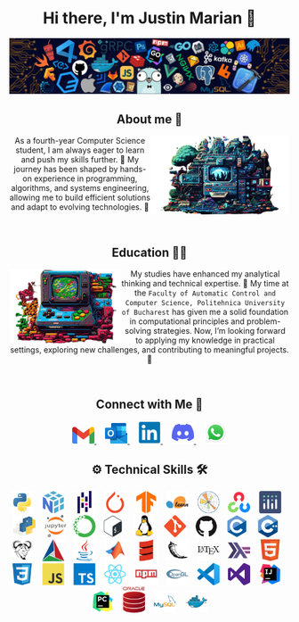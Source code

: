 <h1 align="center">Hi there, I'm Justin Marian 👋</h1>

<p align="center">
  <img src="/pictures/wallpaper.jpg">
</p>

<h2 align="center">About me 🙂</h2>

<img src="/pictures/1.png" align="right" width="250" />

<p align="center"> 
  As a fourth-year Computer Science student, I am always eager to learn and push my skills further. 🚀 My journey has been shaped by hands-on experience in programming, algorithms, and systems engineering, allowing me to build efficient solutions and adapt to evolving technologies. 🤖
</p>

<!-- <p align="center">
  My path in Computer Science 💻 is driven by a deep passion for discovery 🌟 and a commitment to always give my best.
  Valuing the power of continuous learning 📚, I've cultivated a diverse skill set in programming and systems engineering.
  This clearly reflects my deep dedication and proactive, resilient approach towards skillfully navigating complex challenges.
</p> -->

<br>

<h2 align="center">Education 👨‍🎓</h2>

<img src="/pictures/2.png" align="left" width="200"/>

<p align="center"> 
  My studies have enhanced my analytical thinking and technical expertise. 🏫 My time at the <code>Faculty of Automatic Control and Computer Science, Politehnica University of Bucharest</code> has given me a solid foundation in computational principles and problem-solving strategies. Now, I’m looking forward to applying my knowledge in practical settings, exploring new challenges, and contributing to meaningful projects. 💼
</p>

<!-- <p align="center" style="margin-bottom: 5px;">
  As I stand on the threshold of my professional career, I am actively seeking opportunities to transition <strong><em>from academia</em></strong> 🏫 <strong><em>to the industry</em></strong> 💼.
  My education over the past <em>three years</em> at the <code>Faculty of Automatic Control and Computer Science, Politehnica University of Bucharest</code>, has equipped me with a solid foundation.
  I'm eager to leverage this acquired knowledge, actively collaborating with highly motivated teams to foster significant personal and professional growth.
</p> -->

<br>

<!-- <h2 align="center">Workshops 🌱</h2> -->

<!--<p align="center"> -->
<!--  Beyond my formal education, I have consistently sought out opportunities to expand my knowledge and skills. -->
<!--  I believe in the power of lifelong learning, which has led me to pursue a variety of after-school courses at <a href="https://www.ccna.ro/">Hackademy</a>. -->
<!-- </p> -->

<h2 align="center">Connect with Me 🤝</h2>

<p align="center">
    <a href="mailto:pmarianjustin@gmail.com">
    <img src="/icons/gmail-original.svg.png" width="40" alt="Gmail">
    </a>&nbsp;&nbsp;&nbsp;
    <a href="mailto:justin.popescu1605@stud.acs.upb.ro">
    <img src="/icons/outlook-original.svg.png" width="40" alt="Outlook">
    </a>&nbsp;&nbsp;&nbsp;
    <a href="https://www.linkedin.com/in/justin-mp/">
    <img src="/icons/linkedin-original.svg" width="40" alt="LinkedIn">
    </a>&nbsp;&nbsp;&nbsp;
    <a href="https://discord.gg/418065447137574922">
    <img src="/icons/discord-icon.svg" width="40" alt="Discord">
    </a>&nbsp;&nbsp;&nbsp;
    <a href="https://wa.me/+40773977421">
    <img src="/icons/whatsapp-origin.svg.png" width="40" alt="Whatsapp">
    </a>
</p>

<h2 align="center">⚙️ Technical Skills 🛠️</h2>

<p align="center">
  <img src="/icons/python-original.svg" width="40" alt="Python">&nbsp;&nbsp;&nbsp;
  <img src="/icons/numpy-original.svg" width="40" alt="Numpy">&nbsp;&nbsp;&nbsp;
  <img src="/icons/pandas-original.svg" width="40" alt="Pandas">&nbsp;&nbsp;&nbsp;
  <img src="/icons/pytorch-original.svg" width="40" alt="Pytorch">&nbsp;&nbsp;&nbsp;
  <img src="/icons/tensorflow-original.svg" width="40" alt="Tensorflow">&nbsp;&nbsp;&nbsp;
  <img src="/icons/scikitlearn-original.svg" width="40" alt="ScikitLearn">&nbsp;&nbsp;&nbsp;
  <img src="/icons/matplotlib-original.svg" width="40" alt="MatPlotlib">&nbsp;&nbsp;&nbsp;
  <img src="/icons/opencv-original.svg" width="40" alt="OpenCV">&nbsp;&nbsp;&nbsp;
  <img src="/icons/plotly-original.svg" width="40" alt="Plotly">&nbsp;&nbsp;&nbsp;
  <img src="/icons/pypi-original.svg" width="40" alt="Pypi">&nbsp;&nbsp;&nbsp;
  <img src="/icons/jupyter-original-wordmark.svg" width="40" alt="Jupyter">&nbsp;&nbsp;
  <img src="/icons/anaconda-original.svg" width="40" alt="Anaconda">&nbsp;&nbsp;
  <img src="/icons/bash-original.svg" width="40" alt="Bash">&nbsp;&nbsp;&nbsp;
  <img src="/icons/linux-original.svg" width="40" alt="Linux">&nbsp;&nbsp;&nbsp;
  <img src="/icons/git-plain.svg" width="40" alt="Git">&nbsp;&nbsp;&nbsp;
  <img src="/icons/github-original.svg" width="40" alt="GitHub">&nbsp;&nbsp;&nbsp;
  <img src="/icons/c-original.svg" width="40" alt="C">&nbsp;&nbsp;&nbsp;
  <img src="/icons/cplusplus-original.svg" width="40" alt="C++">&nbsp;&nbsp;&nbsp;
  <img src="/icons/makefile-original.svg" width="40" alt="Makefile">&nbsp;&nbsp;&nbsp;
  <img src="/icons/cmake-original.svg" width="40" alt="CMake">&nbsp;&nbsp;&nbsp;
  <img src="/icons/java-original.svg" width="40" alt="Java">&nbsp;&nbsp;&nbsp;
  <img src="/icons/matlab-original.svg" width="40" alt="MATLAB">&nbsp;&nbsp;&nbsp;
  <img src="/icons/scala-original.svg" width="40" alt="Scala">&nbsp;&nbsp;&nbsp;
  <img src="/icons/flask-original.svg" width="40" alt="Flask">&nbsp;&nbsp;&nbsp;
  <img src="/icons/latex-original.svg" width="40" alt="LaTeX">&nbsp;&nbsp;&nbsp;
  <img src="/icons/haskell-original.svg" width="40" alt="Haskell">&nbsp;&nbsp;&nbsp;
  <img src="/icons/html5-original.svg" width="40" alt="HTML5">&nbsp;&nbsp;&nbsp;
  <img src="/icons/css3-original.svg" width="40" alt="CSS3">&nbsp;&nbsp;&nbsp;
  <img src="/icons/javascript-original.svg" width="40" alt="JavaScript">&nbsp;&nbsp;&nbsp;
  <img src="/icons/typescript-original.svg" width="40" alt="TypeScript">&nbsp;&nbsp;&nbsp;
  <img src="/icons/react-original.svg" width="40" alt="React">&nbsp;&nbsp;&nbsp;
  <!-- <img src="/icons/redux-original.svg" width="40" alt="Redux">&nbsp;&nbsp;&nbsp; -->
  <img src="/icons/npm-original-wordmark.svg" width="40" alt="Redux">&nbsp;&nbsp;&nbsp;
  <img src="/icons/opengl-original.svg" width="40" alt="OpenGL">&nbsp;&nbsp;&nbsp;
  <!-- <img src="/icons/arduino-original.svg" width="40" alt="Arduino">&nbsp;&nbsp;&nbsp; -->
  <img src="/icons/vscode-original.svg" width="40" alt="VS Code">&nbsp;&nbsp;&nbsp;
  <img src="/icons/visualstudio-plain.svg" width="40" alt="Visual Studio">&nbsp;&nbsp;&nbsp;
  <img src="/icons/intellij-original.svg" width="40" alt="IntelliJ">&nbsp;&nbsp;&nbsp;
  <img src="/icons/pycharm-original.svg" width="40" alt="PyCharm">&nbsp;&nbsp;&nbsp;
  <img src="/icons/oracledb-original.svg" width="40" alt="OracleDB">&nbsp;&nbsp;&nbsp;
  <img src="/icons/mysql-original-wordmark.svg" width="40" alt="MySQL">&nbsp;&nbsp;&nbsp;
  <img src="/icons/docker-original.svg" width="40" alt="Docker">
</p>
